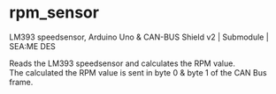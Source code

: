 # rpm_sensor
LM393 speedsensor, Arduino Uno & CAN-BUS Shield v2 | Submodule | SEA:ME DES

Reads the LM393 speedsensor and calculates the RPM value. <br>
The calculated the RPM value is sent in byte 0 & byte 1 of the CAN Bus frame. <br>

